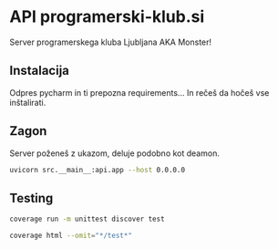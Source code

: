 # API programerski-klub.si

Server programerskega kluba Ljubljana AKA Monster!

## Instalacija

Odpres pycharm in ti prepozna requirements...
In rečeš da hočeš vse inštalirati.

## Zagon

Server poženeš z ukazom, deluje podobno kot deamon.

```bash
uvicorn src.__main__:api.app --host 0.0.0.0
```

## Testing

```bash
coverage run -m unittest discover test
```

```bash
coverage html --omit="*/test*"
```
